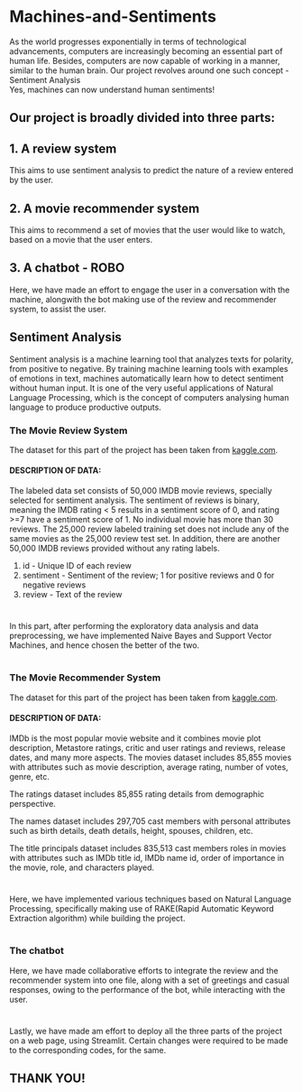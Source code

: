 # Machines-and-Sentiments

As the world progresses exponentially in terms of technological advancements, computers are increasingly becoming an essential part of human life. Besides, computers are now capable of working in a manner, similar to the human brain. 
Our project revolves around one such concept - Sentiment Analysis  
Yes, machines can now understand human sentiments! 

## Our project is broadly divided into three parts:
## 1. A review system 
This aims to use sentiment analysis to predict the nature of a review entered by the user.

## 2. A movie recommender system 
This aims to recommend a set of movies that the user would like to watch, based on a movie that the user enters.

## 3. A chatbot - ROBO
Here, we have made an effort to engage the user in a conversation with the machine, alongwith the bot making use of the review and recommender system, to assist the user.


## Sentiment Analysis
Sentiment analysis is a machine learning tool that analyzes texts for polarity, from positive to negative. By training machine learning tools with examples of emotions in text, machines automatically learn how to detect sentiment without human input. It is one of the very useful applications of Natural Language Processing, which is the concept of computers analysing human language to produce productive outputs.


### The Movie Review System
The dataset for this part of the project has been taken from [kaggle.com](https://www.kaggle.com/rochachan/bag-of-words-meets-bags-of-popcorn).

#### DESCRIPTION OF DATA:
The labeled data set consists of 50,000 IMDB movie reviews, specially selected for sentiment analysis. The sentiment of reviews is binary, meaning the IMDB rating < 5 results in a sentiment score of 0, and rating >=7 have a sentiment score of 1. No individual movie has more than 30 reviews. The 25,000 review labeled training set does not include any of the same movies as the 25,000 review test set. In addition, there are another 50,000 IMDB reviews provided without any rating labels.

1. id - Unique ID of each review
2. sentiment - Sentiment of the review; 1 for positive reviews and 0 for negative reviews
3. review - Text of the review

#
In this part, after performing the exploratory data analysis and data preprocessing, we have implemented Naive Bayes and Support Vector Machines, and hence chosen the better of the two.
#


### The Movie Recommender System
The dataset for this part of the project has been taken from [kaggle.com](https://www.kaggle.com/stefanoleone992/imdb-extensive-dataset).

#### DESCRIPTION OF DATA:
IMDb is the most popular movie website and it combines movie plot description, Metastore ratings, critic and user ratings and reviews, release dates, and many more aspects.
The movies dataset includes 85,855 movies with attributes such as movie description, average rating, number of votes, genre, etc.

The ratings dataset includes 85,855 rating details from demographic perspective.

The names dataset includes 297,705 cast members with personal attributes such as birth details, death details, height, spouses, children, etc.

The title principals dataset includes 835,513 cast members roles in movies with attributes such as IMDb title id, IMDb name id, order of importance in the movie, role, and characters played.

#
Here, we have implemented various techniques based on Natural Language Processing, specifically making use of RAKE(Rapid Automatic Keyword Extraction algorithm) while building the project.
#

### The chatbot
Here, we have made collaborative efforts to integrate the review and the recommender system into one file, along with a set of greetings and casual responses, owing to the performance of the bot, while interacting with the user.





#
Lastly, we have made am effort to deploy all the three parts of the project on a web page, using Streamlit. Certain changes were required to be made to the corresponding codes, for the same.


## THANK YOU!
